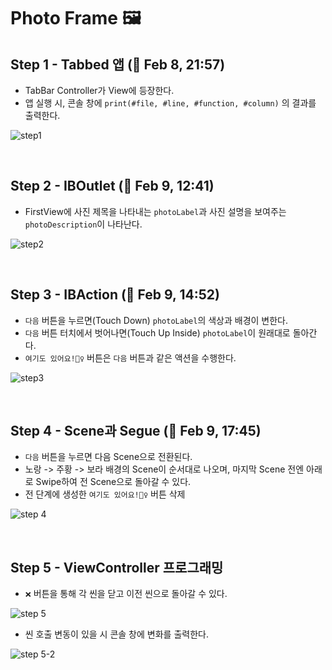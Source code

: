 # Photo Frame 🖼
## Step 1 - Tabbed 앱 (🎉 Feb 8, 21:57)

- TabBar Controller가 View에 등장한다.
- 앱 실행 시, 콘솔 창에 `print(#file, #line, #function, #column)` 의 결과를 출력한다.

![step1](https://user-images.githubusercontent.com/72188416/107200595-40efbc80-6a3b-11eb-9d9c-22c2d22e145f.png)

<br>

## Step 2 - IBOutlet (🎉 Feb 9, 12:41)

- FirstView에 사진 제목을 나타내는 `photoLabel`과 사진 설명을 보여주는 `photoDescription`이 나타난다.

![step2](https://user-images.githubusercontent.com/72188416/107310402-aee5c380-6acf-11eb-8b06-0d925d886c5d.png)

<br>

## Step 3 - IBAction (🎉 Feb 9, 14:52)

- `다음` 버튼을 누르면(Touch Down) `photoLabel`의 색상과 배경이 변한다.
- `다음` 버튼 터치에서 벗어나면(Touch Up Inside) `photoLabel`이 원래대로 돌아간다.
- `여기도 있어요!🙋‍♀️` 버튼은 `다음` 버튼과 같은 액션을 수행한다.

![step3](https://user-images.githubusercontent.com/72188416/107320753-aa77d580-6ae4-11eb-85e7-16cec14b336d.gif)

<br>

## Step 4 - Scene과 Segue (🎉 Feb 9, 17:45)

- `다음` 버튼을 누르면 다음 Scene으로 전환된다.
- 노랑 -> 주황 -> 보라 배경의 Scene이 순서대로 나오며, 마지막 Scene 전엔 아래로 Swipe하여 전 Scene으로 돌아갈 수 있다.
- 전 단계에 생성한 `여기도 있어요!🙋‍♀️` 버튼 삭제

![step 4](https://user-images.githubusercontent.com/72188416/107334365-f8e39f00-6af9-11eb-8399-9875102ce7fe.gif)

<br>

## Step 5 - ViewController 프로그래밍

- `❌` 버튼을 통해 각 씬을 닫고 이전 씬으로 돌아갈 수 있다.

![step 5](https://user-images.githubusercontent.com/72188416/107474458-b97a8880-6bb5-11eb-9571-0092da5c0250.gif)

- 씬 호출 변동이 있을 시 콘솔 창에 변화를 출력한다. 

![step 5-2](https://user-images.githubusercontent.com/72188416/107474447-b67f9800-6bb5-11eb-9782-f530ff014ae4.png)



